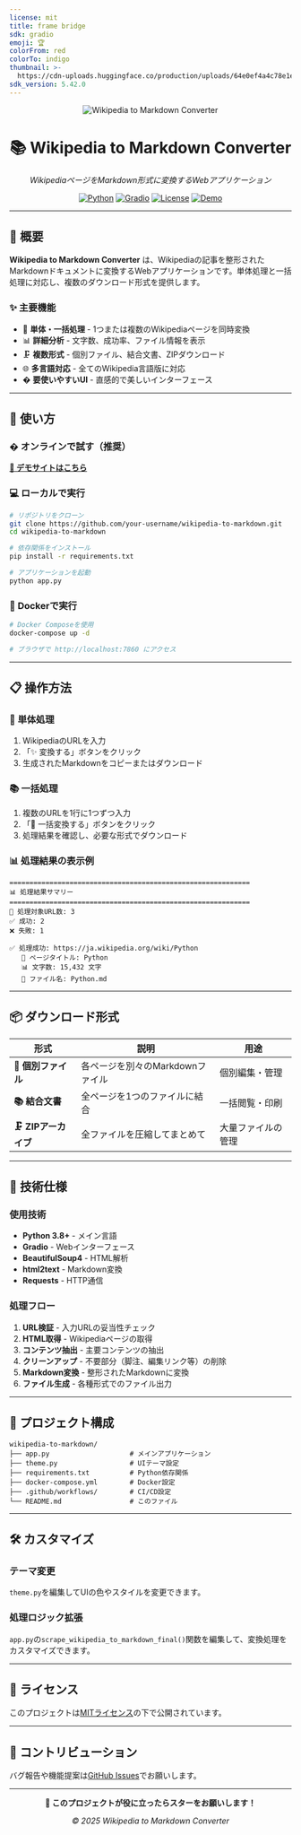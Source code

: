```yaml
---
license: mit
title: frame bridge
sdk: gradio
emoji: 🏆
colorFrom: red
colorTo: indigo
thumbnail: >-
  https://cdn-uploads.huggingface.co/production/uploads/64e0ef4a4c78e1eba5178d7a/BZfofcX1vEF7kwWQ0i-uB.png
sdk_version: 5.42.0
---
```


<div align="center">

![Wikipedia to Markdown Converter](https://github.com/user-attachments/assets/201c0b39-6bf7-4599-a62a-dd3e6f61e5f8)

# 📚 Wikipedia to Markdown Converter

*WikipediaページをMarkdown形式に変換するWebアプリケーション*

[![Python](https://img.shields.io/badge/Python-3.8+-3776AB?style=for-the-badge&logo=python&logoColor=white)](https://python.org)
[![Gradio](https://img.shields.io/badge/Gradio-5.42+-FF6B6B?style=for-the-badge&logo=gradio&logoColor=white)](https://gradio.app)
[![License](https://img.shields.io/badge/License-MIT-green?style=for-the-badge)](LICENSE)
[![Demo](https://img.shields.io/badge/🚀%20デモサイト-Live-orange?style=for-the-badge)](https://huggingface.co/spaces/MakiAi/wikipedia-to-markdown)

</div>

---

## 🌟 概要

**Wikipedia to Markdown Converter** は、Wikipediaの記事を整形されたMarkdownドキュメントに変換するWebアプリケーションです。単体処理と一括処理に対応し、複数のダウンロード形式を提供します。

### ✨ **主要機能**

- 🔄 **単体・一括処理** - 1つまたは複数のWikipediaページを同時変換
- 📊 **詳細分析** - 文字数、成功率、ファイル情報を表示
- 🗜️ **複数形式** - 個別ファイル、結合文書、ZIPダウンロード
- 🌐 **多言語対応** - 全てのWikipedia言語版に対応
- � **要使いやすいUI** - 直感的で美しいインターフェース

---

## 🚀 使い方

### �  **オンラインで試す（推奨）**
**[🚀 デモサイトはこちら](https://huggingface.co/spaces/MakiAi/wikipedia-to-markdown)**

### 💻 **ローカルで実行**

```bash
# リポジトリをクローン
git clone https://github.com/your-username/wikipedia-to-markdown.git
cd wikipedia-to-markdown

# 依存関係をインストール
pip install -r requirements.txt

# アプリケーションを起動
python app.py
```

### 🐳 **Dockerで実行**

```bash
# Docker Composeを使用
docker-compose up -d

# ブラウザで http://localhost:7860 にアクセス
```

---

## 📋 操作方法

### 🔗 **単体処理**
1. WikipediaのURLを入力
2. 「✨ 変換する」ボタンをクリック
3. 生成されたMarkdownをコピーまたはダウンロード

### 📚 **一括処理**
1. 複数のURLを1行に1つずつ入力
2. 「🚀 一括変換する」ボタンをクリック
3. 処理結果を確認し、必要な形式でダウンロード

### 📊 **処理結果の表示例**
```
============================================================
📊 処理結果サマリー
============================================================
🔗 処理対象URL数: 3
✅ 成功: 2
❌ 失敗: 1

✅ 処理成功: https://ja.wikipedia.org/wiki/Python
   📄 ページタイトル: Python
   📊 文字数: 15,432 文字
   💾 ファイル名: Python.md
```

---

## 📦 ダウンロード形式

| 形式 | 説明 | 用途 |
|------|------|------|
| **📄 個別ファイル** | 各ページを別々のMarkdownファイル | 個別編集・管理 |
| **📚 結合文書** | 全ページを1つのファイルに結合 | 一括閲覧・印刷 |
| **🗜️ ZIPアーカイブ** | 全ファイルを圧縮してまとめて | 大量ファイルの管理 |

---

## 🔧 技術仕様

### **使用技術**
- **Python 3.8+** - メイン言語
- **Gradio** - Webインターフェース
- **BeautifulSoup4** - HTML解析
- **html2text** - Markdown変換
- **Requests** - HTTP通信

### **処理フロー**
1. **URL検証** - 入力URLの妥当性チェック
2. **HTML取得** - Wikipediaページの取得
3. **コンテンツ抽出** - 主要コンテンツの抽出
4. **クリーンアップ** - 不要部分（脚注、編集リンク等）の削除
5. **Markdown変換** - 整形されたMarkdownに変換
6. **ファイル生成** - 各種形式でのファイル出力

---

## 📁 プロジェクト構成

```
wikipedia-to-markdown/
├── app.py                    # メインアプリケーション
├── theme.py                  # UIテーマ設定
├── requirements.txt          # Python依存関係
├── docker-compose.yml        # Docker設定
├── .github/workflows/        # CI/CD設定
└── README.md                 # このファイル
```

---

## 🛠️ カスタマイズ

### **テーマ変更**
`theme.py`を編集してUIの色やスタイルを変更できます。

### **処理ロジック拡張**
`app.py`の`scrape_wikipedia_to_markdown_final()`関数を編集して、変換処理をカスタマイズできます。

---

## 📄 ライセンス

このプロジェクトは[MITライセンス](LICENSE)の下で公開されています。

---

## 🤝 コントリビューション

バグ報告や機能提案は[GitHub Issues](https://github.com/your-username/wikipedia-to-markdown/issues)でお願いします。

---

<div align="center">

**🌟 このプロジェクトが役に立ったらスターをお願いします！**

*© 2025 Wikipedia to Markdown Converter*

</div>
